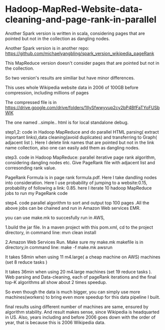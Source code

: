 # Hadoop-MapRed-Website-data-cleaning-and-page-rank-in-parallel

Another Spark version is written in scala, considering pages that are pointed but not in the collection as dangling nodes.

Another Spark version is in another repo: https://github.com/michaelyangbling/spark_version_wikipedia_pageRank

This MapReduce version doesn't consider pages that are pointed but not in the collection.

So two version's results are similiar but have minor differences.

This uses whole Wikipedia website data in 2006 of 100GB  before compression, including millions of pages

The compressed file is in https://drive.google.com/drive/folders/1IIySfwwyvup2cy2bP4BfFaTYoFUSbWlK

The one named ..simple.. html is for local standalone debug.

step1,2: code in Hadoop MapReduce and do parallel HTML parsing( extract important links),data cleaning(avoid duplicates) and transferring to Graph( adjacent list ). 
Here I delete link names that are pointed but not in the link name collection, also one can easily add them as dangling nodes.

step3. code in Hadoop MapReduce: parallel iterative page rank algorithm, considering dangling nodes etc. Give PageRank file with adjacent list and corresonding rank value.

PageRank Formula is in page rank formula.pdf.
Here I take  dandling nodes into consideration.
Here I use probability of jumping to a website:0.15, probability of following a link: 0.85.
here I iterate 10 hadoop MapReduce jobs to run my PageRank code

step4. code parallel algorithm to sort and output top 100 pages .All the above jobs can be chained and run in Amazon Web services EMR.

you can use make.mk to succesfully run in AWS, 

1.build the jar file.
In a maven project with this pom.xml, cd to the project directory,  in command line: mvn clean install 

2.Amazon Web Services Run.
Make sure my make.mk makefile is in directory,in command line: make -f make.mk awsrun

It takes 58min when using 11  m4.large( a cheap machine on AWS)  machines (set 8 reduce tasks )

It takes 36min when using 20 m4.large machines (set 19 reduce tasks ).
Web parsing and Data-cleaning, each of pageRank iterations and the final top-K algorithms all show about 2 times speedup.

So even though the data is much bigger, you can simply use more machines(workers) to bring even more speedup for this data pipeline I built. 

final results using different number of machines are same, ensured by algorithm stability. And result makes sense, since Wikipedia is headquarted in US. 
Also, years including and before 2006 goes down with the order of year, that is because this is 2006 Wikipedia data. 


